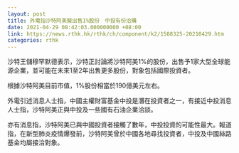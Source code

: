 ```yaml
---
layout: post
title: 外電指沙特阿美擬出售1%股份　中投有份洽購
date: 2021-04-29 08:42:03.000000000 +08:00
link: https://news.rthk.hk/rthk/ch/component/k2/1588325-20210429.htm
categories: rthk
---
```


沙特王儲穆罕默德表示，沙特正討論將沙特阿美1%的股份，出售予1家大型全球能源企業，並可能在未來1至2年出售更多股份，對象包括國際投資者。

根據沙特阿美目前市值，1%股份相當於190億美元左右。

外電引述消息人士指，中國主權財富基金中投是潛在投資者之一，有接近中投消息人士指，沙特阿美正與中投及一些國有石油企業洽談。

亦有消息指，沙特阿美已與中國投資者接觸了數年，中投投資的可能性最大。報道指，在新型肺炎疫情爆發前，沙特阿美曾於中國各地尋找投資者，中投及中國絲路基金均屬接洽對象。
